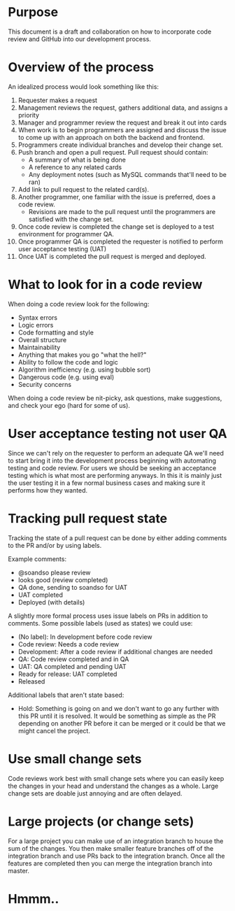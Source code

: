 # Purpose
This document is a draft and collaboration on how to incorporate code review and GitHub into our development process.

# Overview of the process
An idealized process would look something like this:

1. Requester makes a request
2. Management reviews the request, gathers additional data, and assigns a priority
3. Manager and programmer review the request and break it out into cards
4. When work is to begin programmers are assigned and discuss the issue to come up with an approach on both the backend and frontend.
5. Programmers create individual branches and develop their change set.
6. Push branch and open a pull request.  Pull request should contain:
    * A summary of what is being done
    * A reference to any related cards
    * Any deployment notes (such as MySQL commands that'll need to be ran)
7. Add link to pull request to the related card(s).
8. Another programmer, one familiar with the issue is preferred, does a code review.
    * Revisions are made to the pull request until the programmers are satisfied with the change set.
9. Once code review is completed the change set is deployed to a test environment for programmer QA.
10. Once programmer QA is completed the requester is notified to perform user acceptance testing (UAT)
11. Once UAT is completed the pull request is merged and deployed.

# What to look for in a code review
When doing a code review look for the following:
* Syntax errors
* Logic errors
* Code formatting and style
* Overall structure
* Maintainability
* Anything that makes you go "what the hell?"
* Ability to follow the code and logic
* Algorithm inefficiency (e.g. using bubble sort)
* Dangerous code (e.g. using eval)
* Security concerns

When doing a code review be nit-picky, ask questions, make suggestions, and check your ego (hard for some of us).

# User acceptance testing not user QA
Since we can't rely on the requester to perform an adequate QA we'll need to start bring it into the development process beginning with automating testing and code review.  For users we should be seeking an acceptance testing which is what most are performing anyways.  In this it is mainly just the user testing it in a few normal business cases and making sure it performs how they wanted.

# Tracking pull request state
Tracking the state of a pull request can be done by either adding comments to the PR and/or by using labels.

Example comments:
* @soandso please review
* looks good (review completed)
* QA done, sending to soandso for UAT
* UAT completed
* Deployed (with details)

A slightly more formal process uses issue labels on PRs in addition to comments.  Some possible labels (used as states) we could use:
* (No label): In development before code review
* Code review: Needs a code review
* Development: After a code review if additional changes are needed
* QA: Code review completed and in QA
* UAT: QA completed and pending UAT
* Ready for release: UAT completed
* Released

Additional labels that aren't state based:
* Hold: Something is going on and we don't want to go any further with this PR until it is resolved.  It would be something as simple as the PR depending on another PR before it can be merged or it could be that we might cancel the project.

# Use small change sets
Code reviews work best with small change sets where you can easily keep the changes in your head and understand the changes as a whole.  Large change sets are doable just annoying and are often delayed.

# Large projects (or change sets)
For a large project you can make use of an integration branch to house the sum of the changes.  You then make smaller feature branches off of the integration branch and use PRs back to the integration branch.  Once all the features are completed then you can merge the integration branch into master.

# Hmmm..
